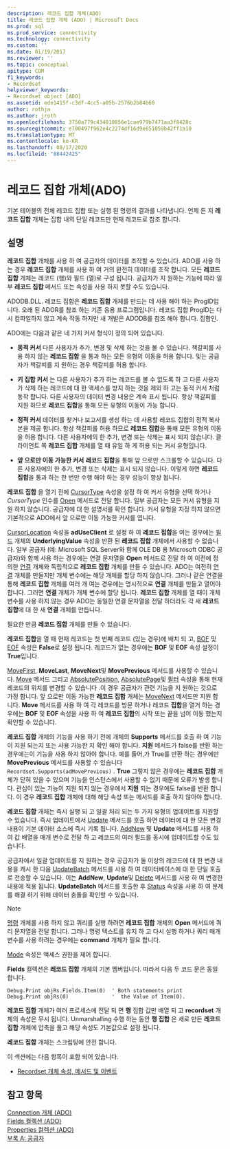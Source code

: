 ```yaml
---
description: 레코드 집합 개체(ADO)
title: 레코드 집합 개체 (ADO) | Microsoft Docs
ms.prod: sql
ms.prod_service: connectivity
ms.technology: connectivity
ms.custom: ''
ms.date: 01/19/2017
ms.reviewer: ''
ms.topic: conceptual
apitype: COM
f1_keywords:
- Recordset
helpviewer_keywords:
- Recordset object [ADO]
ms.assetid: ede1415f-c3df-4cc5-a05b-2576b2b84b60
author: rothja
ms.author: jroth
ms.openlocfilehash: 3750a779c434810856e1cae979b7471aa3f8428c
ms.sourcegitcommit: e700497f962e4c2274df16d9e651059b42ff1a10
ms.translationtype: MT
ms.contentlocale: ko-KR
ms.lasthandoff: 08/17/2020
ms.locfileid: "88442425"
---
```

# <a name="recordset-object-ado"></a>레코드 집합 개체(ADO)
기본 테이블의 전체 레코드 집합 또는 실행 된 명령의 결과를 나타냅니다. 언제 든 지 **레코드 집합** 개체는 집합 내의 단일 레코드만 현재 레코드로 참조 합니다.  
  
## <a name="remarks"></a>설명  
 **레코드 집합** 개체를 사용 하 여 공급자의 데이터를 조작할 수 있습니다. ADO를 사용 하는 경우 **레코드 집합** 개체를 사용 하 여 거의 완전히 데이터를 조작 합니다. 모든 **레코드 집합** 개체는 레코드 (행)와 필드 (열)로 구성 됩니다. 공급자가 지 원하는 기능에 따라 일부 **레코드 집합** 메서드 또는 속성을 사용 하지 못할 수도 있습니다.  
  
 ADODB.DLL. 레코드 집합은 **레코드 집합** 개체를 만드는 데 사용 해야 하는 ProgID입니다. 오래 된 ADOR를 참조 하는 기존 응용 프로그램입니다. 레코드 집합 ProgID는 다시 컴파일하지 않고 계속 작동 하지만 새 개발은 ADODB를 참조 해야 합니다. 집합인.  
  
 ADO에는 다음과 같은 네 가지 커서 형식이 정의 되어 있습니다.  
  
-   **동적 커서** 다른 사용자가 추가, 변경 및 삭제 하는 것을 볼 수 있습니다. 책갈피를 사용 하지 않는 **레코드 집합** 을 통과 하는 모든 유형의 이동을 허용 합니다. 및는 공급자가 책갈피를 지 원하는 경우 책갈피를 허용 합니다.  
  
-   **키 집합 커서** 는 다른 사용자가 추가 하는 레코드를 볼 수 없도록 하 고 다른 사용자가 삭제 하는 레코드에 대 한 액세스를 방지 하는 것을 제외 하 고는 동적 커서 처럼 동작 합니다. 다른 사용자의 데이터 변경 내용은 계속 표시 됩니다. 항상 책갈피를 지원 하므로 **레코드 집합**을 통해 모든 유형의 이동이 가능 합니다.  
  
-   **정적 커서** 데이터를 찾거나 보고서를 생성 하는 데 사용할 레코드 집합의 정적 복사본을 제공 합니다. 항상 책갈피를 허용 하므로 **레코드 집합**을 통해 모든 유형의 이동을 허용 합니다. 다른 사용자에의 한 추가, 변경 또는 삭제는 표시 되지 않습니다. 클라이언트 쪽 **레코드 집합** 개체를 열 때 유일 하 게 허용 되는 커서 유형입니다.  
  
-   **앞 으로만 이동 가능한 커서** **레코드 집합**을 통해 앞 으로만 스크롤할 수 있습니다. 다른 사용자에의 한 추가, 변경 또는 삭제는 표시 되지 않습니다. 이렇게 하면 **레코드 집합**을 통과 하는 한 번만 수행 해야 하는 경우 성능이 향상 됩니다.  
  
 **레코드 집합** 을 열기 전에 [CursorType](../../../ado/reference/ado-api/cursortype-property-ado.md) 속성을 설정 하 여 커서 유형을 선택 하거나 *CursorType* 인수를 [Open](../../../ado/reference/ado-api/open-method-ado-recordset.md) 메서드로 전달 합니다. 일부 공급자는 모든 커서 유형을 지원 하지 않습니다. 공급자에 대 한 설명서를 확인 합니다. 커서 유형을 지정 하지 않으면 기본적으로 ADO에서 앞 으로만 이동 가능한 커서를 엽니다.  
  
 [CursorLocation](../../../ado/reference/ado-api/cursorlocation-property-ado.md) 속성을 **adUseClient** 로 설정 하 여 **레코드 집합**을 여는 경우에는 [필드](../../../ado/reference/ado-api/field-object.md) 개체의 **UnderlyingValue** 속성을 반환 된 **레코드 집합** 개체에서 사용할 수 없습니다. 일부 공급자 (예: Microsoft SQL Server와 함께 OLE DB 용 Microsoft ODBC 공급자)와 함께 사용 하는 경우에는 연결 문자열을 **Open** 메서드로 전달 하 여 이전에 정의한 [연결](../../../ado/reference/ado-api/connection-object-ado.md) 개체와 독립적으로 **레코드 집합** 개체를 만들 수 있습니다. ADO는 여전히 [연결](../../../ado/reference/ado-api/connection-object-ado.md) 개체를 만들지만 개체 변수에는 해당 개체를 할당 하지 않습니다. 그러나 같은 연결을 통해 **레코드 집합** 개체를 여러 개 여는 경우에는 명시적으로 **연결** 개체를 만들고 열어야 합니다. 그러면 **연결** 개체가 개체 변수에 할당 됩니다. **레코드 집합** 개체를 열 때이 개체 변수를 사용 하지 않는 경우 ADO는 동일한 연결 문자열을 전달 하더라도 각 새 **레코드 집합**에 대 한 새 **연결** 개체를 만듭니다.  
  
 필요한 만큼 **레코드 집합** 개체를 만들 수 있습니다.  
  
 **레코드 집합**을 열 때 현재 레코드는 첫 번째 레코드 (있는 경우)에 배치 되 고, [BOF](../../../ado/reference/ado-api/bof-eof-properties-ado.md) 및 [EOF](../../../ado/reference/ado-api/bof-eof-properties-ado.md) 속성은 **False**로 설정 됩니다. 레코드가 없는 경우에는 **BOF** 및 **EOF** 속성 설정이 **True**입니다.  
  
 [MoveFirst](../../../ado/reference/ado-api/movefirst-movelast-movenext-and-moveprevious-methods-ado.md), **MoveLast**, **MoveNext**및 **MovePrevious** 메서드를 사용할 수 있습니다. [Move](../../../ado/reference/ado-api/move-method-ado.md) 메서드 그리고 [AbsolutePosition](../../../ado/reference/ado-api/absoluteposition-property-ado.md), [AbsolutePage](../../../ado/reference/ado-api/absolutepage-property-ado.md)및 [필터](../../../ado/reference/ado-api/filter-property.md) 속성을 통해 현재 레코드의 위치를 변경할 수 있습니다 .이 경우 공급자가 관련 기능을 지 원하는 것으로 가정 합니다. 앞 으로만 이동 가능한 **레코드 집합** 개체는 [MoveNext](../../../ado/reference/ado-api/movefirst-movelast-movenext-and-moveprevious-methods-ado.md) 메서드만 지원 합니다. **Move** 메서드를 사용 하 여 각 레코드를 방문 하거나 레코드 **집합**을 열거 하는 경우에는 **BOF** 및 **EOF** 속성을 사용 하 여 **레코드 집합**의 시작 또는 끝을 넘어 이동 했는지 확인할 수 있습니다.  
  
 **레코드 집합** 개체의 기능을 사용 하기 전에 개체의 **Supports** 메서드를 호출 하 여 기능이 지원 되는지 또는 사용 가능한 지 확인 해야 합니다. **지원** 메서드가 false를 반환 하는 경우에는이 기능을 사용 하지 않아야 합니다. 예를 들어,가 True를 반환 하는 경우에만 **MovePrevious** 메서드를 사용할 수 있습니다 `Recordset.Supports(adMovePrevious)` . **True** 그렇지 않은 경우에는 **레코드 집합** 개체가 닫혀 있을 수 있으며 기능을 인스턴스에서 사용할 수 없기 때문에 오류가 발생 합니다. 관심이 있는 기능이 지원 되지 않는 경우에서 **지원** 되는 경우에도 false를 반환 합니다. 이 경우 **레코드 집합** 개체에 대해 해당 속성 또는 메서드를 호출 하지 않아야 합니다.  
  
 **레코드 집합** 개체는 즉시 실행 되 고 일괄 처리 되는 두 가지 유형의 업데이트를 지원할 수 있습니다. 즉시 업데이트에서 [Update](../../../ado/reference/ado-api/update-method.md) 메서드를 호출 하면 데이터에 대 한 모든 변경 내용이 기본 데이터 소스에 즉시 기록 됩니다. [AddNew](../../../ado/reference/ado-api/addnew-method-ado.md) 및 **Update** 메서드를 사용 하 여 값 배열을 매개 변수로 전달 하 고 레코드의 여러 필드를 동시에 업데이트할 수도 있습니다.  
  
 공급자에서 일괄 업데이트를 지 원하는 경우 공급자가 둘 이상의 레코드에 대 한 변경 내용을 캐시 한 다음 [UpdateBatch](../../../ado/reference/ado-api/updatebatch-method.md) 메서드를 사용 하 여 데이터베이스에 대 한 단일 호출로 전송할 수 있습니다. 이는 **AddNew**, **Update**및 [Delete](../../../ado/reference/ado-api/delete-method-ado-recordset.md) 메서드를 사용 하 여 변경한 내용에 적용 됩니다. **UpdateBatch** 메서드를 호출한 후 [Status](../../../ado/reference/ado-api/status-property-ado-recordset.md) 속성을 사용 하 여 문제를 해결 하기 위해 데이터 충돌을 확인할 수 있습니다.  
  
> [!NOTE]
>  [명령](../../../ado/reference/ado-api/command-object-ado.md) 개체를 사용 하지 않고 쿼리를 실행 하려면 **레코드 집합** 개체의 **Open** 메서드에 쿼리 문자열을 전달 합니다. 그러나 명령 텍스트를 유지 하 고 다시 실행 하거나 쿼리 매개 변수를 사용 하려는 경우에는 **command** 개체가 필요 합니다.  
  
 [Mode](../../../ado/reference/ado-api/mode-property-ado.md) 속성은 액세스 권한을 제어 합니다.  
  
 **Fields** 컬렉션은 **레코드 집합** 개체의 기본 멤버입니다. 따라서 다음 두 코드 문은 동일 합니다.  
  
```  
Debug.Print objRs.Fields.Item(0)  ' Both statements print   
Debug.Print objRs(0)              '  the Value of Item(0).  
```  
  
 **레코드 집합** 개체가 여러 프로세스에 전달 되 면 **행** 집합 값만 배열 되 고 **recordset** 개체의 속성은 무시 됩니다. Unmarshalling 수행 하는 동안 **행 집합** 은 새로 만든 **레코드 집합** 개체에 압축을 풀고 해당 속성도 기본값으로 설정 됩니다.  
  
 **레코드 집합** 개체는 스크립팅에 안전 합니다.  
  
 이 섹션에는 다음 항목이 포함 되어 있습니다.  
  
-   [Recordset 개체 속성, 메서드 및 이벤트](../../../ado/reference/ado-api/recordset-object-properties-methods-and-events.md)  
  
## <a name="see-also"></a>참고 항목  
 [Connection 개체 (ADO)](../../../ado/reference/ado-api/connection-object-ado.md)   
 [Fields 컬렉션 (ADO)](../../../ado/reference/ado-api/fields-collection-ado.md)   
 [Properties 컬렉션 (ADO)](../../../ado/reference/ado-api/properties-collection-ado.md)   
 [부록 A: 공급자](../../../ado/guide/appendixes/appendix-a-providers.md)
